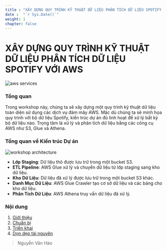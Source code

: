 ```yaml
---
title : "XÂY DỰNG QUY TRÌNH KỸ THUẬT DỮ LIỆU PHÂN TÍCH DỮ LIỆU SPOTIFY VỚI AWS"
date :  "`r Sys.Date()`" 
weight: 1
chapter: false
---
```


# XÂY DỰNG QUY TRÌNH KỸ THUẬT DỮ LIỆU PHÂN TÍCH DỮ LIỆU SPOTIFY VỚI AWS
![aws services](/images/aws_services_01.png)
### Tổng quan
Trong workshop này, chúng ta sẽ xây dựng một quy trình kỹ thuật dữ liệu toàn diện sử dụng các dịch vụ đám mây AWS. Mặc dù chúng ta sẽ minh họa quy trình với bộ dữ liệu Spotify, kiến trúc dự án đủ linh hoạt để xử lý bất kỳ bộ dữ liệu nào. Trọng tâm là xử lý và phân tích dữ liệu bằng các công cụ AWS như S3, Glue và Athena.

### Tổng quan về Kiến trúc Dự án
![workshop architecture](/images/architecture_02.png)
- **Lớp Staging**: Dữ liệu thô được lưu trữ trong một bucket S3.
- **ETL Pipeline**: AWS Glue xử lý và chuyển dữ liệu từ lớp staging sang kho dữ liệu.
- **Kho Dữ Liệu**: Dữ liệu đã xử lý được lưu trữ trong một bucket S3 khác.
- **Danh Mục Dữ Liệu**: AWS Glue Crawler tạo cơ sở dữ liệu và các bảng cho kho dữ liệu.
- **Phân Tích Dữ Liệu**: AWS Athena truy vấn dữ liệu đã xử lý.

### Nội dung
 1. [Giới thiệu](1-introduction/)
 2. [Chuẩn bị](2-prerequiste/)
 3. [Triển khai](3-implementation/)
 4. [Dọn dẹp tài nguyên](4-cleanupresources/)

> Nguyễn Văn Hào